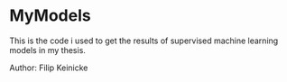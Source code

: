 # MyModels

This is the code i used to get the results of supervised machine learning models in my thesis.

Author: Filip Keinicke
